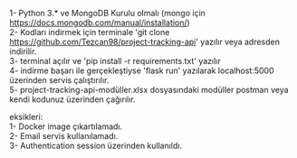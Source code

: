 1- Python 3.* ve MongoDB Kurulu olmalı (mongo için https://docs.mongodb.com/manual/installation/)  
2- Kodları indirmek için terminale 'git clone https://github.com/Tezcan98/project-tracking-api' yazılır veya adresden indirilir.  
3- terminal açılır ve 'pip install -r requirements.txt' yazılır  
4- indirme başarı ile gerçekleştiyse 'flask run' yazılarak localhost:5000 üzerinden servis çalıştırılır.  
5- project-tracking-api-modüller.xlsx dosyasındaki modüller postman veya kendi kodunuz üzerinden çağırılır.  

  
eksikleri:  
1- Docker image çıkartılamadı.  
2- Email servis kullanılamadı.  
3- Authentication session üzerinden kullanıldı.  
